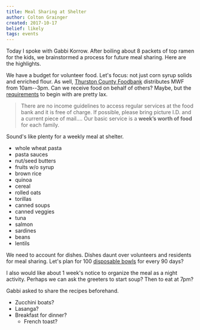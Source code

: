 ```yaml
---
title: Meal Sharing at Shelter
author: Colton Grainger
created: 2017-10-17
belief: likely
tags: events
---
```


Today I spoke with Gabbi Korrow. After boiling about 8 packets of top ramen for the kids, we brainstormed a process for future meal sharing. Here are the highlights. 

We have a budget for volunteer food. Let's focus: not just corn syrup solids and enriched flour. As well, [Thurston County Foodbank](http://thurstoncountyfoodbank.org/satellite-locations/) distributes MWF from 10am--3pm. Can we receive food on behalf of others? Maybe, but the [requirements](http://thurstoncountyfoodbank.org/80-2/) to begin with are pretty lax.
> There are no income guidelines to access regular services at the food bank and it is free of charge. If possible, please bring picture I.D. and a current piece of mail.... Our basic service is a **week’s worth of food** for each family.

Sound's like plenty for a weekly meal at shelter.

- whole wheat pasta
- pasta sauces
- nut/seed butters
- fruits w/o syrup
- brown rice
- quinoa
- cereal
- rolled oats
- torillas
- canned soups
- canned veggies
- tuna
- salmon
- sardines
- beans
- lentils

We need to account for dishes. Dishes daunt over volunteers and residents for meal sharing. Let's plan for 100 [disposable bowls](https://www.ecoproductsstore.com/sugarcane_bowls.html) for every 90 days?

I also would like about 1 week's notice to organize the meal as a night activity. Perhaps we can ask the greeters to start soup? Then to eat at 7pm? 

Gabbi asked to share the recipes beforehand. 
- Zucchini boats? 
- Lasanga? 
- Breakfast for dinner?
	- French toast?



